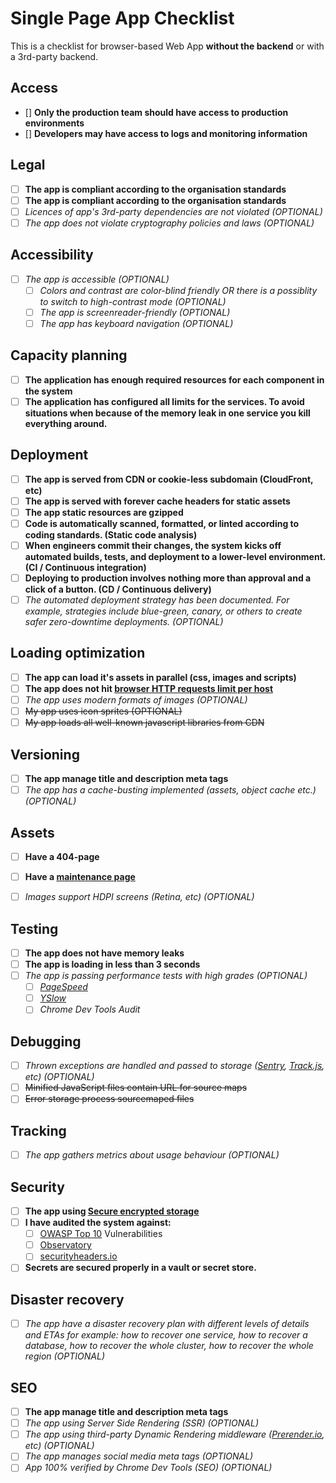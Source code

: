# Single Page App Checklist

This is a checklist for browser-based Web App **without the backend** or with a 3rd-party backend.

## Access
 - [] **Only the production team should have access to production environments**
 - [] **Developers may have access to logs and monitoring information**

## Legal

 - [ ] **The app is compliant according to the organisation standards**
 - [ ] **The app is compliant according to the organisation standards**
 - [ ] *Licences of app's 3rd-party dependencies are not violated (OPTIONAL)*
 - [ ] *The app does not violate cryptography policies and laws (OPTIONAL)*

## Accessibility
 
 - [ ] *The app is accessible (OPTIONAL)*
    - [ ] *Colors and contrast are color-blind friendly OR there is a possiblity to switch to high-contrast mode (OPTIONAL)*
    - [ ] *The app is screenreader-friendly (OPTIONAL)*
    - [ ] *The app has keyboard navigation (OPTIONAL)*

## Capacity planning

- [ ] **The application has enough required resources for each component in the system**
- [ ] **The application has configured all limits for the services. To avoid situations when because of the memory leak in one service you kill everything around.**

## Deployment

 - [ ] **The app is served from CDN or cookie-less subdomain (CloudFront, etc)**
 - [ ] **The app is served with forever cache headers for static assets**
 - [ ] **The app static resources are gzipped**
 - [ ] **Code is automatically scanned, formatted, or linted according to coding standards. (Static code analysis)**
 - [ ] **When engineers commit their changes, the system kicks off automated builds, tests, and deployment to a lower-level environment. (CI / Continuous integration)**
 - [ ] **Deploying to production involves nothing more than approval and a click of a button. (CD / Continuous delivery)**
 - [ ] *The automated deployment strategy has been documented. For example, strategies include blue-green, canary, or others to create safer zero-downtime deployments. (OPTIONAL)*

## Loading optimization

 - [ ] **The app can load it's assets in parallel (css, images and scripts)**
 - [ ] **The app does not hit [browser HTTP requests limit per host](http://stackoverflow.com/questions/985431/max-parallel-http-connections-in-a-browser)**
 - [ ] *The app uses modern formats of images (OPTIONAL)*
 - [ ] ~~My app uses icon sprites (OPTIONAL)~~
 - [ ] ~~My app loads all well-known javascript libraries from CDN~~

## Versioning

 - [ ] **The app manage title and description meta tags**
 - [ ] *The app has a cache-busting implemented (assets, object cache etc.) (OPTIONAL)*

## Assets

 - [ ] **Have a 404-page**
 - [ ] **Have a [maintenance page](https://www.smashingmagazine.com/2009/06/effective-maintenance-pages-examples-and-best-practices/)**
 - [ ] *Images support HDPI screens (Retina, etc) (OPTIONAL)*


## Testing

 - [ ] **The app does not have memory leaks**
 - [ ] **The app is loading in less than 3 seconds**
 - [ ] *The app is passing performance tests with high grades (OPTIONAL)*
    - [ ] *[PageSpeed](https://developers.google.com/speed/pagespeed/)*
    - [ ] *[YSlow](http://yslow.org/)*
    - [ ] *Chrome Dev Tools Audit*

## Debugging

 - [ ] *Thrown exceptions are handled and passed to storage ([Sentry](https://sentry.io/), [Track.js](https://trackjs.com/), etc) (OPTIONAL)*
 - [ ] ~~Minified JavaScript files contain URL for source maps~~
 - [ ] ~~Error storage process sourcemaped files~~

## Tracking

 - [ ] *The app gathers metrics about usage behaviour (OPTIONAL)*

## Security

 - [ ] **The app using [Secure encrypted storage](https://www.npmjs.com/package/secure-ls)**
 - [ ] **I have audited the system against:**
    - [ ] [OWASP Top 10](https://www.owasp.org/index.php/OWASP_Top_Ten_Cheat_Sheet) Vulnerabilities
    - [ ] [Observatory](https://observatory.mozilla.org/)
    - [ ] [securityheaders.io](https://securityheaders.io/)
- [ ] **Secrets are secured properly in a vault or secret store.**

## Disaster recovery

 - [ ] *The app have a disaster recovery plan with different levels of details and ETAs for example: how to recover one service, how to recover a database, how to recover the whole cluster, how to recover the whole region (OPTIONAL)*

## SEO

 - [ ] **The app manage title and description meta tags**
 - [ ] *The app using Server Side Rendering (SSR) (OPTIONAL)*
 - [ ] *The app using third-party Dynamic Rendering middleware ([Prerender.io](https://prerender.io/), etc) (OPTIONAL)*
 - [ ] *The app manages social media meta tags (OPTIONAL)*
 - [ ] *App 100% verified by Chrome Dev Tools (SEO) (OPTIONAL)*
